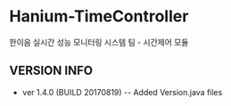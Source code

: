 # Hanium-TimeController
한이음 실시간 성능 모니터링 시스템 팀 - 시간제어 모듈

## VERSION INFO
 - ver 1.4.0 (BUILD 20170819)
  -- Added Version.java files
